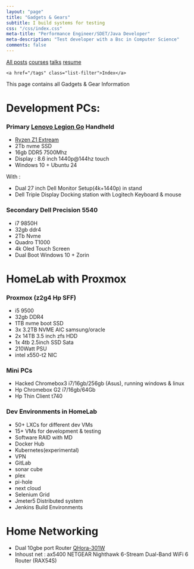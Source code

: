 ```yaml
---
layout: "page"
title: "Gadgets & Gears"
subtitle: I build systems for testing
css: "/css/index.css"
meta-title: "Performance Engineer/SDET/Java Developer"
meta-description: "Test developer with a Bsc in Computer Science"
comments: false
---
```

<div class="list-filters">
    <a href="/" class="list-filter filter-selected">All posts</a>
    <a href="/courses" class="list-filter">courses</a>
	<a href="/talks" class="list-filter">talks</a>
    <a href="/pages/resume" class="list-filter">resume</a>

    <a href="/tags" class="list-filter">Index</a>
</div>

This page contains all Gadgets & Gear Information

# Development PCs: 
### Primary [Lenovo Legion Go](https://www.lenovo.com/us/en/p/handheld/legion-go/len106g0001) Handheld 
- [Ryzen Z1 Extream](https://www.cpubenchmark.net/cpu.php?cpu=AMD+Ryzen+Z1+Extreme&id=5508)
- 2Tb nvme SSD
- 16gb DDR5 7500Mhz
- Display : 8.6 inch 1440p@144hz touch
- Windows 10 + Ubuntu 24

With : 
- Dual 27 inch Dell Monitor Setup(4k+1440p) in stand
- Dell Triple Display Docking station with Logitech Keyboard & mouse 

### Secondary Dell Precision 5540
- i7 9850H
- 32gb ddr4
- 2Tb Nvme
- Quadro T1000
- 4k Oled Touch Screen
- Dual Boot Windows 10 + Zorin 

# HomeLab with Proxmox
### Proxmox (z2g4 Hp SFF)
- i5 9500
- 32gb DDR4 
- 1TB nvme boot SSD
- 3x 3.2TB NVME AIC samsung/oracle
- 2x 14TB 3.5 inch zfs HDD
- 1x 4tb 2.5inch SSD Sata
- 210Watt PSU
- intel x550-t2 NIC

### Mini PCs 
- Hacked Chromebox3 i7/16gb/256gb (Asus), running windows & linux
- Hp Chromebox G2 i7/16gb/64Gb
- Hp Thin Client t740

### Dev Environments in HomeLab
- 50+ LXCs for different dev VMs
- 15+ VMs for development & testing
- Software RAID with MD 
- Docker Hub
- Kubernetes(experimental) 
- VPN
- GitLab
- sonar cube
- plex
- pi-hole
- next cloud
- Selenium Grid 
- Jmeter5 Distributed system
- Jenkins Build Environments

# Home Networking 
- Dual 10gbe port Router [QHora-301W](https://www.qnap.com/en-us/product/qhora-301w)
- Inhoust net : ax5400 NETGEAR Nighthawk 6-Stream Dual-Band WiFi 6 Router (RAX54S)
